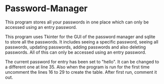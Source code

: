# Password-Manager
This program stores all your passwords in one place which can only be accessed using an entry password.


This program uses Tkinter for the GUI of the password manager and sqlite to store all the passwords. It includes seeing a specific password, seeing all passwords,
updating passwords, adding passwords and also deleting passwords. All of this can only be accessed using an entry password.



The current password for entry has been set to "hello". It can be changed to a different one at line 35.
Also when the program is run for the first time uncomment the lines 16 to 29 to create the table. After first run, comment it out.
